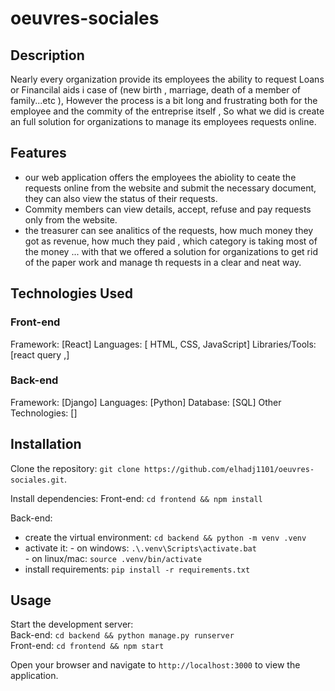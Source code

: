 # oeuvres-sociales
## Description
Nearly every organization provide its employees the ability to request Loans or Financilal aids i case of (new birth , marriage, death of a member of family...etc ), However the process is a bit long and frustrating both for the employee and the commity of the entreprise itself , So what we did is create an full solution for organizations to manage its employees requests online.

## Features
- our web application offers the employees the abiolity to ceate the requests online from the website and submit the necessary document, they can also view the status of their requests.
- Commity members can view details, accept, refuse and pay requests only from the website.
- the treasurer can see analitics of the requests, how much money they got as revenue, how much they paid , which category is taking most of the money ...
with that we offered a solution for organizations to get rid of the paper work and manage th requests in a clear and neat way. 
## Technologies Used
### Front-end
Framework: [React]
Languages: [ HTML, CSS, JavaScript]
Libraries/Tools: [react query ,]
### Back-end
Framework: [Django]
Languages: [Python]
Database: [SQL]
Other Technologies: []

## Installation
Clone the repository: `git clone https://github.com/elhadj1101/oeuvres-sociales.git`.<br>

Install dependencies:
Front-end: `cd frontend && npm install`<br>

Back-end: 
  - create the virtual environment: `cd backend && python -m venv .venv` <br>
  - activate it:
        - on windows: `.\.venv\Scripts\activate.bat` <br>
        - on linux/mac: `source .venv/bin/activate` <br>
  - install requirements: `pip install -r requirements.txt`<br>
## Usage
Start the development server:<br>
Back-end: `cd backend && python manage.py runserver`<br>
Front-end: `cd frontend && npm start`<br>

Open your browser and navigate to `http://localhost:3000` to view the application.

